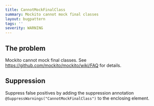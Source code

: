 ```yaml
---
title: CannotMockFinalClass
summary: Mockito cannot mock final classes
layout: bugpattern
tags: ''
severity: WARNING
---
```


<!--
*** AUTO-GENERATED, DO NOT MODIFY ***
To make changes, edit the @BugPattern annotation or the explanation in docs/bugpattern.
-->


## The problem
Mockito cannot mock final classes. See
https://github.com/mockito/mockito/wiki/FAQ for details.

## Suppression
Suppress false positives by adding the suppression annotation `@SuppressWarnings("CannotMockFinalClass")` to the enclosing element.
